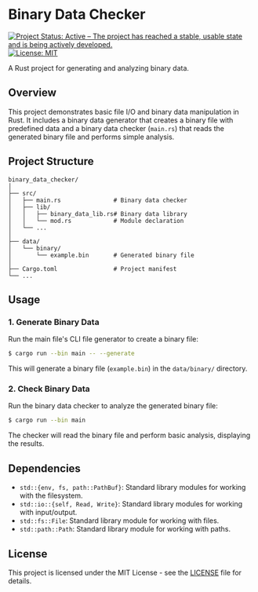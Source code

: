 # Binary Data Checker

[![Project Status: Active – The project has reached a stable, usable state and is being actively developed.](https://www.repostatus.org/badges/latest/active.svg)](https://www.repostatus.org/#active)
[![License: MIT](https://img.shields.io/badge/License-MIT-blue.svg)](https://opensource.org/licenses/MIT)

A Rust project for generating and analyzing binary data.

## Overview

This project demonstrates basic file I/O and binary data manipulation in Rust. It includes a binary data generator that creates a binary file with predefined data and a binary data checker (`main.rs`) that reads the generated binary file and performs simple analysis.

## Project Structure

```plaintext
binary_data_checker/
│
├── src/
│   ├── main.rs               # Binary data checker
│   ├── lib/
│   │   ├── binary_data_lib.rs# Binary data library
│   │   └── mod.rs            # Module declaration
│   └── ...
│
├── data/
│   └── binary/
│       └── example.bin       # Generated binary file
│
├── Cargo.toml                # Project manifest
└── ...
```

## Usage

### 1. Generate Binary Data

Run the main file's CLI file generator to create a binary file:

```bash
$ cargo run --bin main -- --generate
```

This will generate a binary file (`example.bin`) in the `data/binary/` directory.

### 2. Check Binary Data

Run the binary data checker to analyze the generated binary file:

```bash
$ cargo run --bin main
```

The checker will read the binary file and perform basic analysis, displaying the results.

## Dependencies

- `std::{env, fs, path::PathBuf}`: Standard library modules for working with the filesystem.
- `std::io::{self, Read, Write}`: Standard library modules for working with input/output.
- `std::fs::File`: Standard library module for working with files.
- `std::path::Path`: Standard library module for working with paths.

## License

This project is licensed under the MIT License - see the [LICENSE](LICENSE) file for details.